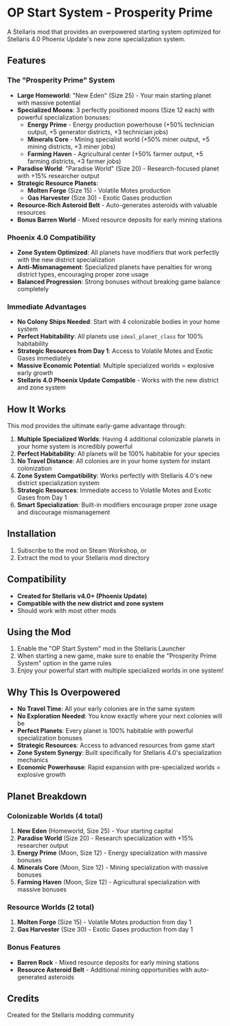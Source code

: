 # OP Start System - Prosperity Prime

A Stellaris mod that provides an overpowered starting system optimized for Stellaris 4.0 Phoenix Update's new zone specialization system.

## Features

### **The "Prosperity Prime" System**
- **Large Homeworld**: "New Eden" (Size 25) - Your main starting planet with massive potential
- **Specialized Moons**: 3 perfectly positioned moons (Size 12 each) with powerful specialization bonuses:
  - **Energy Prime** - Energy production powerhouse (+50% technician output, +5 generator districts, +3 technician jobs)
  - **Minerals Core** - Mining specialist world (+50% miner output, +5 mining districts, +3 miner jobs)  
  - **Farming Haven** - Agricultural center (+50% farmer output, +5 farming districts, +3 farmer jobs)
- **Paradise World**: "Paradise World" (Size 20) - Research-focused planet with +15% researcher output
- **Strategic Resource Planets**:
  - **Molten Forge** (Size 15) - Volatile Motes production
  - **Gas Harvester** (Size 30) - Exotic Gases production
- **Resource-Rich Asteroid Belt** - Auto-generates asteroids with valuable resources
- **Bonus Barren World** - Mixed resource deposits for early mining stations

### **Phoenix 4.0 Compatibility**
- **Zone System Optimized**: All planets have modifiers that work perfectly with the new district specialization
- **Anti-Mismanagement**: Specialized planets have penalties for wrong district types, encouraging proper zone usage
- **Balanced Progression**: Strong bonuses without breaking game balance completely

### **Immediate Advantages**
- **No Colony Ships Needed**: Start with 4 colonizable bodies in your home system
- **Perfect Habitability**: All planets use `ideal_planet_class` for 100% habitability
- **Strategic Resources from Day 1**: Access to Volatile Motes and Exotic Gases immediately
- **Massive Economic Potential**: Multiple specialized worlds = explosive early growth
- **Stellaris 4.0 Phoenix Update Compatible** - Works with the new district and zone system

## How It Works

This mod provides the ultimate early-game advantage through:

1. **Multiple Specialized Worlds**: Having 4 additional colonizable planets in your home system is incredibly powerful
2. **Perfect Habitability**: All planets will be 100% habitable for your species  
3. **No Travel Distance**: All colonies are in your home system for instant colonization
4. **Zone System Compatibility**: Works perfectly with Stellaris 4.0's new district specialization system
5. **Strategic Resources**: Immediate access to Volatile Motes and Exotic Gases from Day 1
6. **Smart Specialization**: Built-in modifiers encourage proper zone usage and discourage mismanagement

## Installation

1. Subscribe to the mod on Steam Workshop, or
2. Extract the mod to your Stellaris mod directory

## Compatibility

- **Created for Stellaris v4.0+ (Phoenix Update)**
- **Compatible with the new district and zone system**
- Should work with most other mods

## Using the Mod

1. Enable the "OP Start System" mod in the Stellaris Launcher
2. When starting a new game, make sure to enable the "Prosperity Prime System" option in the game rules
3. Enjoy your powerful start with multiple specialized worlds in one system!

## Why This Is Overpowered

- **No Travel Time**: All your early colonies are in the same system
- **No Exploration Needed**: You know exactly where your next colonies will be
- **Perfect Planets**: Every planet is 100% habitable with powerful specialization bonuses
- **Strategic Resources**: Access to advanced resources from game start
- **Zone System Synergy**: Built specifically for Stellaris 4.0's specialization mechanics
- **Economic Powerhouse**: Rapid expansion with pre-specialized worlds = explosive growth

## Planet Breakdown

### Colonizable Worlds (4 total)
1. **New Eden** (Homeworld, Size 25) - Your starting capital
2. **Paradise World** (Size 20) - Research specialization with +15% researcher output
3. **Energy Prime** (Moon, Size 12) - Energy specialization with massive bonuses
4. **Minerals Core** (Moon, Size 12) - Mining specialization with massive bonuses  
5. **Farming Haven** (Moon, Size 12) - Agricultural specialization with massive bonuses

### Resource Worlds (2 total)
1. **Molten Forge** (Size 15) - Volatile Motes production from day 1
2. **Gas Harvester** (Size 30) - Exotic Gases production from day 1

### Bonus Features
- **Barren Rock** - Mixed resource deposits for early mining stations
- **Resource Asteroid Belt** - Additional mining opportunities with auto-generated asteroids

## Credits

Created for the Stellaris modding community
